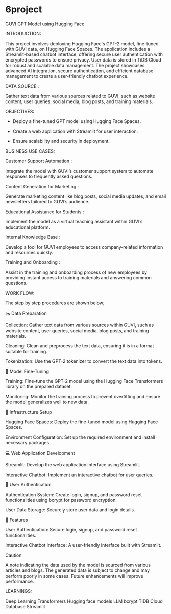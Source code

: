 # 6project

GUVI GPT Model using Hugging Face

INTRODUCTION:

This project involves deploying Hugging Face's GPT-2 model, fine-tuned with GUVI data, on Hugging Face Spaces. The application includes a Streamlit-based chatbot interface, offering secure user authentication with encrypted passwords to ensure privacy. User data is stored in TiDB Cloud for robust and scalable data management. The project showcases advanced AI integration, secure authentication, and efficient database management to create a user-friendly chatbot experience.

DATA SOURCE :

Gather text data from various sources related to GUVI, such as website content, user queries, social media, blog posts, and training materials.

OBJECTIVES:

* Deploy a fine-tuned GPT model using Hugging Face Spaces.

* Create a web application with Streamlit for user interaction.

* Ensure scalability and security in deployment.

BUSINESS USE CASES:

Customer Support Automation :

Integrate the model with GUVI’s customer support system to automate responses to frequently asked questions.

Content Generation for Marketing :

Generate marketing content like blog posts, social media updates, and email newsletters tailored to GUVI’s audience.

Educational Assistance for Students :

Implement the model as a virtual teaching assistant within GUVI’s educational platform.

Internal Knowledge Base :

Develop a tool for GUVI employees to access company-related information and resources quickly.

Training and Onboarding :

Assist in the training and onboarding process of new employees by providing instant access to training materials and answering common questions.

WORK FLOW:

The step by step procedures are shown below;

✂️ Data Preparation

Collection: Gather text data from various sources within GUVI, such as website content, user queries, social media, blog posts, and training materials.

Cleaning: Clean and preprocess the text data, ensuring it is in a format suitable for training.

Tokenization: Use the GPT-2 tokenizer to convert the text data into tokens.

🔄 Model Fine-Tuning

Training: Fine-tune the GPT-2 model using the Hugging Face Transformers library on the prepared dataset.

Monitoring: Monitor the training process to prevent overfitting and ensure the model generalizes well to new data.

🤗 Infrastructure Setup

Hugging Face Spaces: Deploy the fine-tuned model using Hugging Face Spaces.

Environment Configuration: Set up the required environment and install necessary packages.

💻 Web Application Development

Streamlit: Develop the web application interface using Streamlit.

Interactive Chatbot: Implement an interactive chatbot for user queries.

👤 User Authentication

Authentication System: Create login, signup, and password reset functionalities using bcrypt for password encryption.

User Data Storage: Securely store user data and login details.

📘 Features

User Authentication: Secure login, signup, and password reset functionalities.

Interactive Chatbot Interface: A user-friendly interface built with Streamlit.

Caution

A note indicating the data used by the model is sourced from various articles and blogs. The generated data is subject to change and may perform poorly in some cases. Future enhancements will improve performance.

LEARNINGS:

Deep Learning
Transformers
Hugging face models
LLM
bcrypt
TIDB Cloud Database
Streamlit
